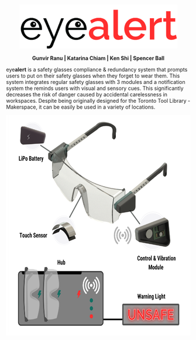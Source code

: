 
<p align="center">
  <img src="Images/eyealert-logo.png" height=120>
</p>

<p align="center">
  <b> Gunvir Ranu | Katarina Chiam | Ken Shi | Spencer Ball </b>
</p>

eye**alert** is a safety glasses compliance & redundancy system that prompts users to put on their safety glasses when they forget to wear them. This system integrates regular safety glasses with 3 modules and a notification system the reminds users with visual and sensory cues. This significantly decreases the risk of danger caused by accidental carelessness in workspaces. Despite being originally designed for the Toronto Tool Library - Makerspace, it can be easily be used in a variety of locations.

<p align="center">
  <img src="Images/glasses.png" height=600>
</p>
